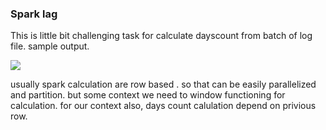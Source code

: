 ### Spark lag 

This is little bit challenging task for calculate dayscount from batch of log file.
sample output.

![](https://imgur.com/8z21vgJ.jpg)

usually spark calculation are row based . so that can be easily parallelized and partition.
but some context we need to window functioning for calculation.
for our context also, days count calulation depend on privious row.

 